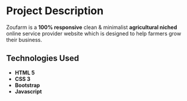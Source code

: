 # Project Description
Zoufarm is a **100% responsive** clean & minimalist **agricultural niched** online service provider website which is designed to help farmers grow their business.

## Technologies Used 

- **HTML 5**
- **CSS 3**
- **Bootstrap**
- **Javascript**